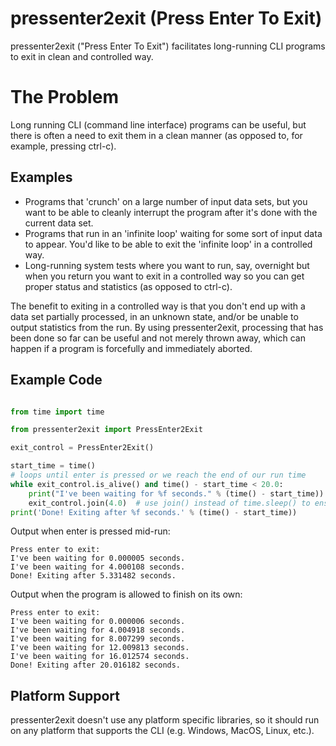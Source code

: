 # pressenter2exit (Press Enter To Exit) #

pressenter2exit ("Press Enter To Exit") facilitates long-running CLI programs to 
exit in clean and controlled way.

# The Problem #

Long running CLI (command line interface) programs can be useful, but there is often 
a need to exit them in a clean manner (as opposed to, for example, pressing ctrl-c).

## Examples ##

- Programs that 'crunch' on a large number of input data sets, but you want to be able 
to cleanly interrupt the program after it's done with the current data set.
- Programs that run in an 'infinite loop' waiting for some sort of input data to appear.  You'd 
like to be able to exit the 'infinite loop' in a controlled way.
- Long-running system tests where you want to run, say, overnight but when you return you 
want to exit in a controlled way so you can get proper status and statistics (as 
opposed to ctrl-c).

The benefit to exiting in a controlled way is that you don't end up with a data set 
partially processed, in an unknown state, and/or be unable to output statistics from the run. By 
using pressenter2exit, processing that has been done so far can be useful and not merely 
thrown away, which can happen if a program is forcefully and immediately aborted.

## Example Code ##

```python

from time import time

from pressenter2exit import PressEnter2Exit

exit_control = PressEnter2Exit()

start_time = time()
# loops until enter is pressed or we reach the end of our run time
while exit_control.is_alive() and time() - start_time < 20.0:
    print("I've been waiting for %f seconds." % (time() - start_time))
    exit_control.join(4.0)  # use join() instead of time.sleep() to ensure an immediate exit
print('Done! Exiting after %f seconds.' % (time() - start_time))


```

Output when enter is pressed mid-run:

```
Press enter to exit:
I've been waiting for 0.000005 seconds.
I've been waiting for 4.000108 seconds.
Done! Exiting after 5.331482 seconds.
```

Output when the program is allowed to finish on its own:

```
Press enter to exit:
I've been waiting for 0.000006 seconds.
I've been waiting for 4.004918 seconds.
I've been waiting for 8.007299 seconds.
I've been waiting for 12.009813 seconds.
I've been waiting for 16.012574 seconds.
Done! Exiting after 20.016182 seconds.
```

## Platform Support ##

pressenter2exit doesn't use any platform specific libraries, so it should run on any platform that 
supports the CLI (e.g. Windows, MacOS, Linux, etc.).
